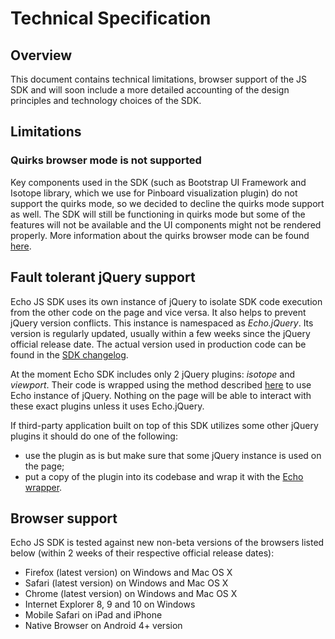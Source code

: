 # Technical Specification

## Overview

This document contains technical limitations, browser support of the JS SDK and will soon include a more detailed accounting of the design principles and technology choices of the SDK.

## Limitations

### Quirks browser mode is not supported

Key components used in the SDK (such as Bootstrap UI Framework and Isotope library, which we use for Pinboard visualization plugin) do not support the quirks mode, so we decided to decline the quirks mode support as well. The SDK will still be functioning in quirks mode but some of the features will not be available and the UI components might not be rendered properly. More information about the quirks browser mode can be found [here](http://en.wikipedia.org/wiki/Quirks_mode).

## Fault tolerant jQuery support

Echo JS SDK uses its own instance of jQuery to isolate SDK code execution from the other code on the page and vice versa. It also helps to prevent jQuery version conflicts. This instance is namespaced as *Echo.jQuery*. Its version is regularly updated, usually within a few weeks since the jQuery official release date. The actual version used in production code can be found in the [SDK changelog](https://github.com/EchoAppsTeam/js-sdk/blob/master/Changelog.md).

At the moment Echo SDK includes only 2 jQuery plugins: *isotope* and *viewport*. Their code is wrapped using the method described [here](#!/guide/terminology-section-creating-a-javascript-closure-for-the-components-and-jquery-plugins) to use Echo instance of jQuery. Nothing on the page will be able to interact with these exact plugins unless it uses Echo.jQuery.

If third-party application built on top of this SDK utilizes some other jQuery plugins it should do one of the following:

  + use the plugin as is but make sure that some jQuery instance is used on the page;
  + put a copy of the plugin into its codebase and wrap it with the [Echo wrapper](#!/guide/terminology-section-creating-a-javascript-closure-for-the-components-and-jquery-plugins).


## Browser support

Echo JS SDK is tested against new non-beta versions of the browsers listed below (within 2 weeks of their respective official release dates):

+ Firefox (latest version) on Windows and Mac OS X
+ Safari (latest version) on Windows and Mac OS X
+ Chrome (latest version) on Windows and Mac OS X
+ Internet Explorer 8, 9 and 10 on Windows
+ Mobile Safari on iPad and iPhone
+ Native Browser on Android 4+ version
